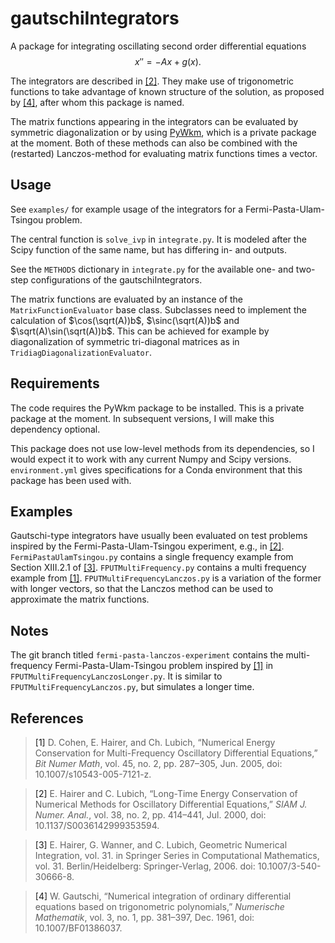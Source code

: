 # gautschiIntegrators

A package for integrating oscillating second order differential equations
$$x'' = -Ax + g(x).$$

The integrators are described in [[2]](#longTimeConservation).
They make use of trigonometric functions to take advantage of known structure of the solution, as proposed
by [[4]](#gautschi), after whom this package is named.

The matrix functions appearing in the integrators can be evaluated by symmetric diagonalization or by
using [PyWkm](https://github.com/resting-dove/pyWKM), which is a private package at the moment.
Both of these methods can also be combined with the (restarted) Lanczos-method for evaluating matrix functions times a
vector.

## Usage

See `examples/` for example usage of the integrators for a Fermi-Pasta-Ulam-Tsingou problem.

The central function is `solve_ivp` in `integrate.py`.
It is modeled after the Scipy function of the same name, but has differing in- and outputs.

See the `METHODS` dictionary in `integrate.py` for the available one- and two-step configurations of the gautschiIntegrators.

The matrix functions are evaluated by an instance of the `MatrixFunctionEvaluator` base class.
Subclasses need to implement the calculation of $\cos(\sqrt(A))b$, $\sinc(\sqrt(A))b$ and $\sqrt(A)\sin(\sqrt(A))b$.
This can be achieved for example by diagonalization of symmetric tri-diagonal matrices as in `TridiagDiagonalizationEvaluator`.


## Requirements

The code requires the PyWkm package to be installed.
This is a private package at the moment.
In subsequent versions, I will make this dependency optional.

This package does not use low-level methods from its dependencies, so I would expect it to work with any current Numpy
and Scipy versions.
`environment.yml` gives specifications for a Conda environment that this package has been used with.

## Examples

Gautschi-type integrators have usually been evaluated on test problems inspired by the Fermi-Pasta-Ulam-Tsingou experiment, e.g., in [[2]](#longTimeConservation).
`FermiPastaUlamTsingou.py` contains a single frequency example from Section XIII.2.1 of [[3]](#geometricIntegration).
`FPUTMultiFrequency.py` contains a multi frequency example from [[1]](#numericalConservation).
`FPUTMultiFrequencyLanczos.py` is a variation of the former with longer vectors, so that the Lanczos method can be used to approximate the matrix functions.

## Notes

The git branch titled `fermi-pasta-lanczos-experiment` contains the multi-frequency Fermi-Pasta-Ulam-Tsingou problem inspired
by [[1]](#numericalConservation) in `FPUTMultiFrequencyLanczosLonger.py`.
It is similar to `FPUTMultiFrequencyLanczos.py`, but simulates a longer time.

## References

> <a id="numericalConservation">[1]</a> D. Cohen, E. Hairer, and Ch. Lubich, “Numerical Energy Conservation for Multi-Frequency
> Oscillatory Differential Equations,” *Bit Numer Math*, vol. 45, no. 2, pp. 287–305, Jun. 2005, doi:
> 10.1007/s10543-005-7121-z.

> <a id="longTimeConservation">[2]</a> E. Hairer and C. Lubich, “Long-Time Energy Conservation of Numerical Methods for Oscillatory
> Differential Equations,” *SIAM J. Numer. Anal.*, vol. 38, no. 2, pp. 414–441, Jul. 2000, doi: 10.1137/S0036142999353594.

> <a id="geometrixIntegration">[3]</a> E. Hairer, G. Wanner, and C. Lubich, Geometric Numerical Integration, vol. 31. in Springer Series in Computational Mathematics, vol. 31. Berlin/Heidelberg: Springer-Verlag, 2006. doi: 10.1007/3-540-30666-8.

> <a id="gautschi">[4]</a> W. Gautschi, “Numerical integration of ordinary differential equations based on trigonometric
> polynomials,” *Numerische Mathematik*, vol. 3, no. 1, pp. 381–397, Dec. 1961, doi: 10.1007/BF01386037.


